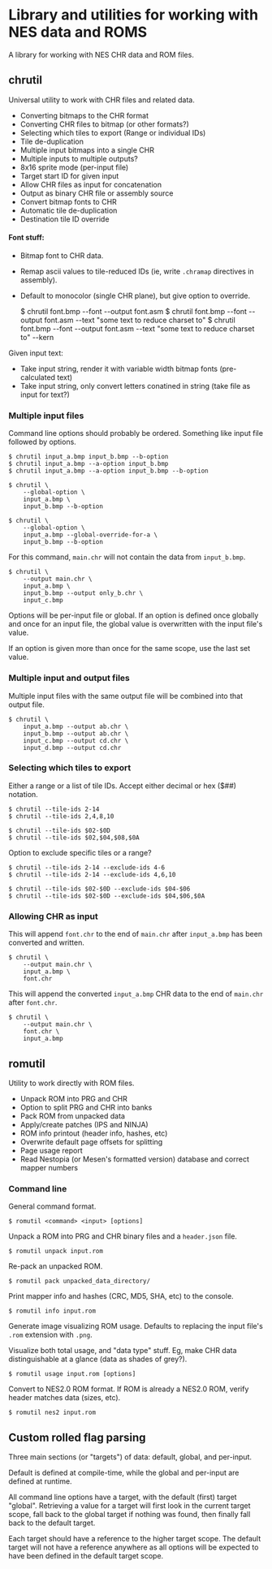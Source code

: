 # Library and utilities for working with NES data and ROMS

A library for working with NES CHR data and ROM files.

## chrutil

Universal utility to work with CHR files and related data.

- Converting bitmaps to the CHR format
- Converting CHR files to bitmap (or other formats?)
- Selecting which tiles to export (Range or individual IDs)
- Tile de-duplication
- Multiple input bitmaps into a single CHR
- Multiple inputs to multiple outputs?
- 8x16 sprite mode (per-input file)
- Target start ID for given input
- Allow CHR files as input for concatenation
- Output as binary CHR file or assembly source
- Convert bitmap fonts to CHR
- Automatic tile de-duplication
- Destination tile ID override

#### Font stuff:

- Bitmap font to CHR data.
- Remap ascii values to tile-reduced IDs (ie, write `.chramap` directives in assembly).
- Default to monocolor (single CHR plane), but give option to override.

    $ chrutil font.bmp --font --output font.asm
    $ chrutil font.bmp --font --output font.asm --text "some text to reduce charset to"
    $ chrutil font.bmp --font --output font.asm --text "some text to reduce charset to" --kern

Given input text:
- Take input string, render it with variable width bitmap fonts (pre-calculated text)
- Take input string, only convert letters conatined in string (take file as input for text?)

### Multiple input files

Command line options should probably be ordered.  Something like input file
followed by options.

    $ chrutil input_a.bmp input_b.bmp --b-option
    $ chrutil input_a.bmp --a-option input_b.bmp
    $ chrutil input_a.bmp --a-option input_b.bmp --b-option

    $ chrutil \
        --global-option \
        input_a.bmp \
        input_b.bmp --b-option

    $ chrutil \
        --global-option \
        input_a.bmp --global-override-for-a \
        input_b.bmp --b-option

For this command, `main.chr` will not contain the data from `input_b.bmp`.

    $ chrutil \
        --output main.chr \
        input_a.bmp \
        input_b.bmp --output only_b.chr \
        input_c.bmp

Options will be per-input file or global.  If an option is defined once
globally and once for an input file, the global value is overwritten with the
input file's value.

If an option is given more than once for the same scope, use the last set
value.

### Multiple input and output files

Multiple input files with the same output file will be combined into that
output file.

    $ chrutil \
        input_a.bmp --output ab.chr \
        input_b.bmp --output ab.chr \
        input_c.bmp --output cd.chr \
        input_d.bmp --output cd.chr

### Selecting which tiles to export

Either a range or a list of tile IDs.  Accept either decimal or hex ($##)
notation.

    $ chrutil --tile-ids 2-14
    $ chrutil --tile-ids 2,4,8,10

    $ chrutil --tile-ids $02-$0D
    $ chrutil --tile-ids $02,$04,$08,$0A

Option to exclude specific tiles or a range?

    $ chrutil --tile-ids 2-14 --exclude-ids 4-6
    $ chrutil --tile-ids 2-14 --exclude-ids 4,6,10

    $ chrutil --tile-ids $02-$0D --exclude-ids $04-$06
    $ chrutil --tile-ids $02-$0D --exclude-ids $04,$06,$0A

### Allowing CHR as input

This will append `font.chr` to the end of `main.chr` after `input_a.bmp` has
been converted and written.

    $ chrutil \
        --output main.chr \
        input_a.bmp \
        font.chr

This will append the converted `input_a.bmp` CHR data to the end of `main.chr`
after `font.chr`.

    $ chrutil \
        --output main.chr \
        font.chr \
        input_a.bmp

## romutil

Utility to work directly with ROM files.

- Unpack ROM into PRG and CHR
- Option to split PRG and CHR into banks
- Pack ROM from unpacked data
- Apply/create patches (IPS and NINJA)
- ROM info printout (header info, hashes, etc)
- Overwrite default page offsets for splitting
- Page usage report
- Read Nestopia (or Mesen's formatted version) database and correct mapper numbers

### Command line

General command format.

    $ romutil <command> <input> [options]

Unpack a ROM into PRG and CHR binary files and a `header.json` file.

    $ romutil unpack input.rom

Re-pack an unpacked ROM.

    $ romutil pack unpacked_data_directory/

Print mapper info and hashes (CRC, MD5, SHA, etc) to the console.

    $ romutil info input.rom

Generate image visualizing ROM usage.  Defaults to replacing the input file's
`.rom` extension with `.png`.

Visualize both total usage, and "data type" stuff.  Eg, make CHR data
distinguishable at a glance (data as shades of grey?).

    $ romutil usage input.rom [options]

Convert to NES2.0 ROM format.  If ROM is already a NES2.0 ROM, verify header
matches data (sizes, etc).

    $ romutil nes2 input.rom

## Custom rolled flag parsing

Three main sections (or "targets") of data: default, global, and per-input.

Default is defined at compile-time, while the global and per-input are defined
at runtime.

All command line options have a target, with the default (first) target
"global".  Retrieving a value for a target will first look in the current
target scope, fall back to the global target if nothing was found, then finally
fall back to the default target.

Each target should have a reference to the higher target scope.  The default
target will not have a reference anywhere as all options will be expected to
have been defined in the default target scope.

